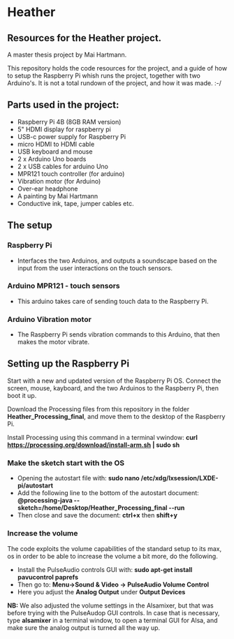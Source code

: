 # Heather

## Resources for the Heather project. 
A master thesis project by Mai Hartmann.

This repository holds the code resources for the project, and a guide of how to setup the Raspberry Pi whish runs the project, together with two Arduino's. It is not a total rundown of the project, and how it was made. :-/

## Parts used in the project:
- Raspberry Pi 4B (8GB RAM version)
- 5" HDMI display for raspberry pi
- USB-c power supply for Raspberry Pi
- micro HDMI to HDMI cable
- USB keyboard and mouse
- 2 x Arduino Uno boards
- 2 x USB cables for arduino Uno
- MPR121 touch controller (for arduino)
- Vibration motor (for Arduino)
- Over-ear headphone
- A painting by Mai Hartmann
- Conductive ink, tape, jumper cables etc.

## The setup

### Raspberry Pi
- Interfaces the two Arduinos, and outputs a soundscape based on the input from the user interactions on the touch sensors.

### Arduino MPR121 - touch sensors
- This arduino takes care of sending touch data to the Raspberry Pi.

### Arduino Vibration motor
- The Raspberry Pi sends vibration commands to this Arduino, that then makes the motor vibrate.

## Setting up the Raspberry Pi
Start with a new and updated version of the Raspberry Pi OS. Connect the screen, mouse, kayboard, and the two Arduinos to the Raspberry Pi, then boot it up.

Download the Processing files from this repository in the folder **Heather_Processing_final**, and move them to the desktop of the Raspberry Pi.

Install Processing using this command in a terminal vwindow:  **curl https://processing.org/download/install-arm.sh | sudo sh**

### Make the sketch start with the OS
- Opening the autostart file with: **sudo nano /etc/xdg/lxsession/LXDE-pi/autostart**
- Add the following line to the bottom of the autostart document: **@processing-java --sketch=/home/Desktop/Heather_Processing_final --run**
- Then close and save the document: **ctrl+x** then **shift+y**

### Increase the volume
The code exploits the volume capabilities of the standard setup to its max, os in order to be able to increase the volume a bit more, do the following.
- Install the PulseAudio controls GUI with: **sudo apt-get install pavucontrol paprefs**
- Then go to: **Menu->Sound & Video -> PulseAudio Volume Control**
- Here you adjust the **Analog Output** under **Output Devices**

**NB:** We also adjusted the volume settings in the Alsamixer, but that was before trying with the PulseAudop GUI controls. In case that is necessary, type **alsamixer** in a terminal window, to open a terminal GUI for Alsa, and make sure the analog output is turned all the way up.
